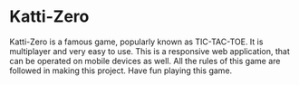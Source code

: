 # Katti-Zero
Katti-Zero is a famous game, popularly known as TIC-TAC-TOE. It is multiplayer and very easy to use. 
This is a responsive web application, that can be operated on mobile devices as well.
All the rules of this game are followed in making this project. Have fun playing this game.
